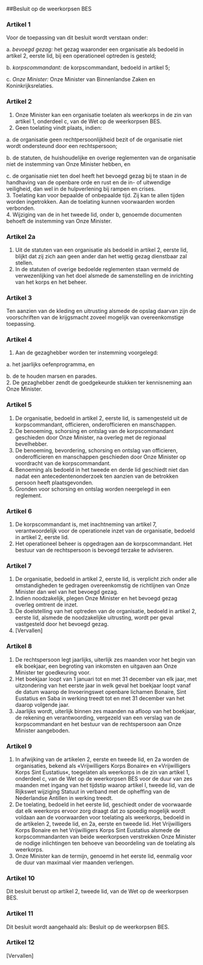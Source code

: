 <meta http-equiv='Content-Type' content='text/html; charset=utf-8' />

##Besluit op de weerkorpsen BES

### Artikel  1  

Voor de toepassing van dit besluit wordt verstaan onder: 

a.  *bevoegd gezag:* het gezag waaronder een organisatie als bedoeld in artikel 2, eerste lid, bij een operationeel optreden is gesteld;  

b.  *korpscommandant:* de korpscommandant, bedoeld in artikel 5;  

c.  *Onze Minister:* Onze Minister van Binnenlandse Zaken en Koninkrijksrelaties.   

### Artikel  2  

1.  Onze Minister kan een organisatie toelaten als weerkorps in de zin van artikel 1, onderdeel c, van de Wet op de weerkorpsen BES.   
2.  Geen toelating vindt plaats, indien: 

a. de organisatie geen rechtpersoonlijkheid bezit of de organisatie niet wordt ondersteund door een rechtspersoon;  

b. de statuten, de huishoudelijke en overige reglementen van de organisatie niet de instemming van Onze Minister hebben, en  

c. de organisatie niet ten doel heeft het bevoegd gezag bij te staan in de handhaving van de openbare orde en rust en de in- of uitwendige veiligheid, dan wel in de hulpverlening bij rampen en crises.     
3.  Toelating kan voor bepaalde of onbepaalde tijd. Zij kan te allen tijden worden ingetrokken. Aan de toelating kunnen voorwaarden worden verbonden.   
4.  Wijziging van de in het tweede lid, onder b, genoemde documenten behoeft de instemming van Onze Minister.  

### Artikel  2a  

1.  Uit de statuten van een organisatie als bedoeld in artikel 2, eerste lid, blijkt dat zij zich aan geen ander dan het wettig gezag dienstbaar zal stellen.   
2.  In de statuten of overige bedoelde reglementen staan vermeld de verwezenlijking van het doel alsmede de samenstelling en de inrichting van het korps en het beheer.  

### Artikel  3  

Ten aanzien van de kleding en uitrusting alsmede de opslag daarvan zijn de voorschriften van de krijgsmacht zoveel mogelijk van overeenkomstige toepassing. 

### Artikel  4  

1.  Aan de gezaghebber worden ter instemming voorgelegd: 

a. het jaarlijks oefenprogramma, en  

b. de te houden marsen en parades.     
2.  De gezaghebber zendt de goedgekeurde stukken ter kennisneming aan Onze Minister.  

### Artikel  5  

1.  De organisatie, bedoeld in artikel 2, eerste lid, is samengesteld uit de korpscommandant, officieren, onderofficieren en manschappen.   
2.  De benoeming, schorsing en ontslag van de korpscommandant geschieden door Onze Minister, na overleg met de regionaal bevelhebber.   
3.  De benoeming, bevordering, schorsing en ontslag van officieren, onderofficieren en manschappen geschieden door Onze Minister op voordracht van de korpscommandant.   
4.  Benoeming als bedoeld in het tweede en derde lid geschiedt niet dan nadat een antecedentenonderzoek ten aanzien van de betrokken persoon heeft plaatsgevonden.   
5.  Gronden voor schorsing en ontslag worden neergelegd in een reglement.  

### Artikel  6  

1.  De korpscommandant is, met inachtneming van artikel 7, verantwoordelijk voor de operationele inzet van de organisatie, bedoeld in artikel 2, eerste lid.   
2.  Het operationeel beheer is opgedragen aan de korpscommandant. Het bestuur van de rechtspersoon is bevoegd terzake te adviseren.  

### Artikel  7  

1.  De organisatie, bedoeld in artikel 2, eerste lid, is verplicht zich onder alle omstandigheden te gedragen overeenkomstig de richtlijnen van Onze Minister dan wel van het bevoegd gezag.   
2.  Indien noodzakelijk, plegen Onze Minister en het bevoegd gezag overleg omtrent de inzet.   
3.  De doelstelling van het optreden van de organisatie, bedoeld in artikel 2, eerste lid, alsmede de noodzakelijke uitrusting, wordt per geval vastgesteld door het bevoegd gezag.   
4.  [Vervallen]  

### Artikel  8  

1.  De rechtspersoon legt jaarlijks, uiterlijk zes maanden voor het begin van elk boekjaar, een begroting van inkomsten en uitgaven aan Onze Minister ter goedkeuring voor.   
2.  Het boekjaar loopt van 1 januari tot en met 31 december van elk jaar, met uitzondering van het eerste jaar in welk geval het boekjaar loopt vanaf de datum waarop de Invoeringswet openbare lichamen Bonaire, Sint Eustatius en Saba in werking treedt tot en met 31 december van het daarop volgende jaar.   
3.  Jaarlijks wordt, uiterlijk binnen zes maanden na afloop van het boekjaar, de rekening en verantwoording, vergezeld van een verslag van de korpscommandant en het bestuur van de rechtspersoon aan Onze Minister aangeboden.  

### Artikel  9  

1.  In afwijking van de artikelen 2, eerste en tweede lid, en 2a worden de organisaties, bekend als «Vrijwilligers Korps Bonaire» en «Vrijwilligers Korps Sint Eustatius«, toegelaten als weerkorps in de zin van artikel 1, onderdeel c, van de Wet op de weerkorpsen BES voor de duur van zes maanden met ingang van het tijdstip waarop artikel I, tweede lid, van de Rijkswet wijziging Statuut in verband met de opheffing van de Nederlandse Antillen in werking treedt.   
2.  De toelating, bedoeld in het eerste lid, geschiedt onder de voorwaarde dat elk weerkorps ervoor zorg draagt dat zo spoedig mogelijk wordt voldaan aan de voorwaarden voor toelating als weerkorps, bedoeld in de artikelen 2, tweede lid, en 2a, eerste en tweede lid. Het Vrijwilligers Korps Bonaire en het Vrijwilligers Korps Sint Eustatius alsmede de korpscommandanten van beide weerkorpsen verstrekken Onze Minister de nodige inlichtingen ten behoeve van beoordeling van de toelating als weerkorps.   
3.  Onze Minister kan de termijn, genoemd in het eerste lid, eenmalig voor de duur van maximaal vier maanden verlengen.  

### Artikel  10  

Dit besluit berust op artikel 2, tweede lid, van de Wet op de weerkorpsen BES. 

### Artikel  11  

Dit besluit wordt aangehaald als: Besluit op de weerkorpsen BES. 

### Artikel  12  

[Vervallen] 
